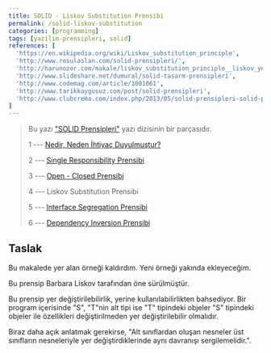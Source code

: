 ```yaml
---
title: SOLID - Liskov Substitution Prensibi
permalink: /solid-liskov-substitution
categories: [programming]
tags: [yazilim-prensipleri, solid]
references: [
  'https://en.wikipedia.org/wiki/Liskov_substitution_principle',
  'http://www.resulaslan.com/solid-prensipleri/',
  'http://harunozer.com/makale/liskov_substitution_principle__liskov_yerdegistirme_prensibi.htm',
  'http://www.slideshare.net/dumural/solid-tasarm-prensipleri',
  'http://www.codemag.com/article/1001061',
  'http://www.tarikkaygusuz.com/post/solid-prensipleri',
  'http://www.clubcrema.com/index.php/2013/05/solid-prensipleri-solid-principles/'
]
---
```


> Bu yazı ["SOLID Prensipleri"](/seriler/solid-prensipleri) yazı dizisinin bir parçasıdır.
>
> 1 --- [Nedir, Neden İhtiyaç Duyulmuştur?](/solid-nedir-neden-ihtiyac-duyulmustur)
>
> 2 --- [Single Responsibility Prensibi](/solid-single-responsibility)
>
> 3 --- [Open - Closed Prensibi](/solid-open-closed)
>
> 4 --- Liskov Substitution Prensibi
>
> 5 --- [Interface Segregation Prensibi](/solid-interface-segregation)
>
> 6 --- [Dependency Inversion Prensibi](/solid-dependency-inversion)

<div class="alert">
  <h2>Taslak</h2>

  Bu makalede yer alan örneği kaldırdım. Yeni örneği yakında ekleyeceğim.
</div>

Bu prensip Barbara Liskov tarafından öne sürülmüştür.

Bu prensip yer değiştirilebilirlik, yerine kullanılabilirlikten bahsediyor. Bir program içerisinde "S", "T"nin alt tipi ise "T" tipindeki objeler "S" tipindeki objeler ile özellikleri değiştirilmeden yer değiştirilebilir olmalıdır.

Biraz daha açık anlatmak gerekirse, "Alt sınıflardan oluşan nesneler üst sınıfların nesneleriyle yer değiştirdiklerinde aynı davranışı sergilemelidir.".